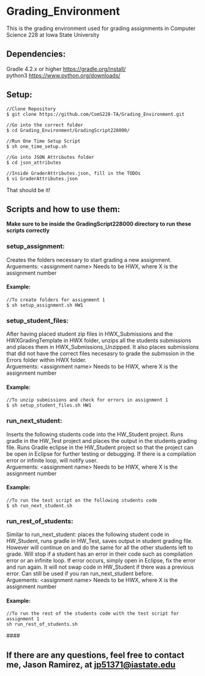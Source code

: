 # Grading_Environment

This is the grading environment used for grading assignments in Computer Science 228 at Iowa State University

#### <h2>Dependencies:</h2>

Gradle 4.2.x or higher   https://gradle.org/install/
<br>
python3                  https://www.python.org/downloads/

#### <h2>Setup:</h2>
    //Clone Repository
    $ git clone https://github.com/ComS228-TA/Grading_Environment.git
    
    //Go into the correct folder
    $ cd Grading_Environment/GradingScript228000/

    //Run One Time Setup Script
    $ sh one_time_setup.sh

    //Go into JSON Attributes folder
    $ cd json_attributes

    //Inside GraderAttributes.json, fill in the TODOs
    $ vi GraderAttributes.json

That should be it!

#### <h2>Scripts and how to use them:</h2>
**Make sure to be inside the GradingScript228000 directory to run these scripts correctly**
#### <h3>setup_assignment:</h3>
Creates the folders necessary to start grading a new assignment. 
<br>
Arguements: &lt;assignment name&gt; Needs to be HWX, where X is the assignment number
#### Example:
    //To create folders for assignment 1
    $ sh setup_assignment.sh HW1
#### <h3>setup_student_files:</h3>
After having placed student zip files in HWX_Submissions and the HWXGradingTemplate in HWX folder, unzips all the students submissions and places them in HWX_Submissions_Unzipped. It also places submissions that did not have the correct files necesasry to grade the submssion in the Errors folder within HWX folder.
<br>
Arguements: &lt;assignment name&gt; Needs to be HWX, where X is the assignment number
#### Example:
    //To unzip submissions and check for errors in assignment 1
    $ sh setup_student_files.sh HW1
#### <h3>run_next_student:</h3>
Inserts the following students code into the HW_Student project. Runs gradle in the HW_Test project and places the output in the students grading file.
Runs Gradle eclipse in the HW_Student project so that the project can be open in Eclipse for further testing or debugging. If there is a compilation error or infinite loop, will notify user.
<br>
Arguements: &lt;assignment name&gt; Needs to be HWX, where X is the assignment number
#### Example:
    //To run the test script on the following students code
    $ sh run_next_student.sh
#### <h3>run_rest_of_students:</h3>
Similar to run_next_student: places the following student code in HW_Student, runs gradle in HW_Test, saves output in student grading file. However will continue on and do the same for all the other students left to grade. Will stop if a student has an error in their code such as compilation error or an infinite loop. If error occurs, simply open in Eclipse, fix the error and run again. It will not swap code in HW_Student if there was a previous error. Can still be used if you ran  run_next_student before.
<br>
Arguements: &lt;assignment name&gt; Needs to be HWX, where X is the assignment number
#### Example:
    //To run the rest of the students code with the test script for assignment 1
    sh run_rest_of_students.sh
####<h2>If there are any questions, feel free to contact me, Jason Ramirez, at <a href="mailto:jp51371@iastate.edu">jp51371@iastate.edu</a></h2> 
